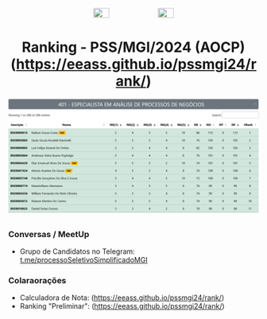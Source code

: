 <p align="center">
<img width="25%" height="50%" src="https://cdn-instituto.s3.sa-east-1.amazonaws.com/images/logo.svg">
<img width="25%" height="50%" src="https://www.gov.br/transferegov/pt-br/noticias/noticias/arquivos-e-imagens/mgi.png">
</p>

<h1 align="center">Ranking - PSS/MGI/2024 (AOCP)</br>(<a href="https://eeass.github.io/pssmgi24/rank/">https://eeass.github.io/pssmgi24/rank/</a>)</h1>


![alt text](image.png)

<h2 align="center"></h2>

### Conversas / MeetUp

* Grupo de Candidatos no Telegram: [t.me/processoSeletivoSimplificadoMGI](t.me/processoSeletivoSimplificadoMGI)

### Colaraorações

* Calculadora de Nota: (https://eeass.github.io/pssmgi24/rank/)
* Ranking "Preliminar": (https://eeass.github.io/pssmgi24/rank/)
